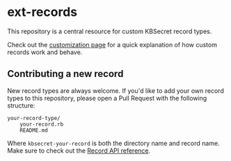 ext-records
===========

This repository is a central resource for custom KBSecret record types.

Check out the [customization page](https://kbsecret.github.io/customization) for a quick
explanation of how custom records work and behave.

## Contributing a new record

New record types are always welcome. If you'd like to add your own record types to this repository,
please open a Pull Request with the following structure:

```
your-record-type/
    your-record.rb
    README.md
```

Where `kbsecret-your-record` is both the directory name and record name. Make sure to check
out the [Record API reference](http://www.rubydoc.info/gems/kbsecret/KBSecret/Record).
